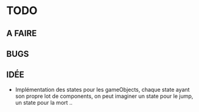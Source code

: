 # TODO

## A FAIRE

## BUGS

## IDÉE

- Implémentation des states pour les gameObjects, chaque state ayant son propre lot de components, on peut imaginer un state pour le jump, un state pour la mort ..
